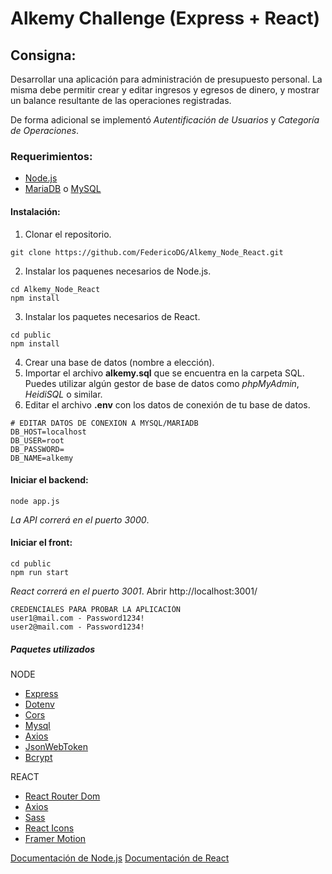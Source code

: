 # Alkemy Challenge (Express + React)

## Consigna:

Desarrollar una aplicación para administración de presupuesto personal. La misma debe
permitir crear y editar ingresos y egresos de dinero, y mostrar un balance resultante de las
operaciones registradas.

De forma adicional se implementó _Autentificación de Usuarios_ y _Categoría de Operaciones_.

### Requerimientos:

- [Node.js](https://nodejs.org/es/)
- [MariaDB](https://mariadb.org/) o [MySQL](https://www.mysql.com/)

#### Instalación:

1. Clonar el repositorio.

```
git clone https://github.com/FedericoDG/Alkemy_Node_React.git
```

2. Instalar los paquenes necesarios de Node.js.

```
cd Alkemy_Node_React
npm install
```

3. Instalar los paquetes necesarios de React.

```
cd public
npm install
```

4. Crear una base de datos (nombre a elección).
5. Importar el archivo **alkemy.sql** que se encuentra en la carpeta SQL. Puedes utilizar algún gestor de base de datos como _phpMyAdmin_, _HeidiSQL_ o similar.
6. Editar el archivo **.env** con los datos de conexión de tu base de datos.

```
# EDITAR DATOS DE CONEXION A MYSQL/MARIADB
DB_HOST=localhost
DB_USER=root
DB_PASSWORD=
DB_NAME=alkemy
```

#### Iniciar el backend:

```
node app.js
```

_La API correrá en el puerto 3000_.

#### Iniciar el front:

```
cd public
npm run start
```

_React correrá en el puerto 3001_.
Abrir http://localhost:3001/

```
CREDENCIALES PARA PROBAR LA APLICACIÓN
user1@mail.com - Password1234!
user2@mail.com - Password1234!
```

##### Paquetes utilizados

NODE

- [Express](https://www.npmjs.com/package/express)
- [Dotenv](https://www.npmjs.com/package/dotenv)
- [Cors](https://www.npmjs.com/package/cors)
- [Mysql](https://www.npmjs.com/package/mysql)
- [Axios](https://www.npmjs.com/package/axios)
- [JsonWebToken](https://www.npmjs.com/package/jsonwebtoken)
- [Bcrypt](https://www.npmjs.com/package/bcrypt)

REACT

- [React Router Dom](https://www.npmjs.com/package/react-router-dom)
- [Axios](https://www.npmjs.com/package/axios)
- [Sass](https://www.npmjs.com/package/sass)
- [React Icons](https://www.npmjs.com/package/react-icons)
- [Framer Motion](https://www.npmjs.com/package/framer-motion)

[Documentación de Node.js](https://nodejs.org/es/docs/)
[Documentación de React](https://es.reactjs.org/docs/getting-started.html)

